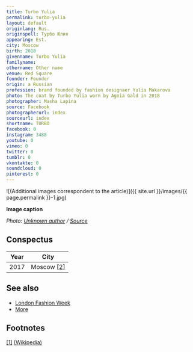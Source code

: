```yaml
---
title: Turbo Yulia
permalink: turbo-yulia
layout: default
originlang: Rus.
originspell: Турбо Юлия
appearing: Est.
city: Moscow
birth: 2018
givenname: Turbo Yulia
familyname:
othername: Other name
venue: Red Square
founder: Founder
origin: a Russian
profession: brand founded by fashion designaer Yulia Makarova
photo: The coat by Turbo Yulia worn by Agnia Gald in 2018
photographer: Masha Lapina
source: Facebook
photographerurl: index
sourceurl: index
shortname: TURBO
facebook: 0
instagram: 3488
youtube: 0
vimeo: 0
twitter: 0
tumblr: 0
vkontakte: 0
soundcloud: 0
pinterest: 0
---
```


<!---
To edit top block see
icon "Meta Data"
on right menu
Full edit instructions
indexmod.gq/edit
-->

![(Additional images correspondent to the article)]({{ site.url }}/images/{{ page.permalink }}-1.jpg)

**Image caption**

*Photo: [Unknown author](index) / [Source](index)*

## Сonspectus

|Year|City|
|-|-|
|2017|Moscow <span id="a2">[\[2\]](#f2)</span>|

## See also

+ [London Fashion Week](index)
+ [More](index)

## Footnotes

[[1]](#a1) <span id="f1"></span> [(Wikipedia)](index)
